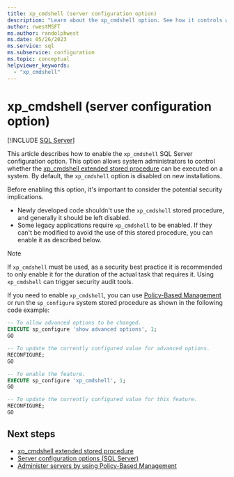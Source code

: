 ```yaml
---
title: xp_cmdshell (server configuration option)
description: "Learn about the xp_cmdshell option. See how it controls whether SQL Server can run the xp_cmdshell extended stored procedure. Find out how to turn it on."
author: rwestMSFT
ms.author: randolphwest
ms.date: 05/26/2023
ms.service: sql
ms.subservice: configuration
ms.topic: conceptual
helpviewer_keywords:
  - "xp_cmdshell"
---
```

# xp_cmdshell (server configuration option)

[!INCLUDE [SQL Server](../../includes/applies-to-version/sqlserver.md)]

This article describes how to enable the `xp_cmdshell` SQL Server configuration option. This option allows system administrators to control whether the [xp_cmdshell extended stored procedure](../../relational-databases/system-stored-procedures/xp-cmdshell-transact-sql.md) can be executed on a system. By default, the `xp_cmdshell` option is disabled on new installations.

Before enabling this option, it's important to consider the potential security implications.

- Newly developed code shouldn't use the `xp_cmdshell` stored procedure, and generally it should be left disabled.
- Some legacy applications require `xp_cmdshell` to be enabled. If they can't be modified to avoid the use of this stored procedure, you can enable it as described below.

> [!NOTE]  
> If `xp_cmdshell` must be used, as a security best practice it is recommended to only enable it for the duration of the actual task that requires it. Using `xp_cmdshell` can trigger security audit tools.

If you need to enable `xp_cmdshell`, you can use [Policy-Based Management](../../relational-databases/policy-based-management/administer-servers-by-using-policy-based-management.md) or run the `sp_configure` system stored procedure as shown in the following code example:

``` sql
-- To allow advanced options to be changed.
EXECUTE sp_configure 'show advanced options', 1;
GO

-- To update the currently configured value for advanced options.
RECONFIGURE;
GO

-- To enable the feature.
EXECUTE sp_configure 'xp_cmdshell', 1;
GO

-- To update the currently configured value for this feature.
RECONFIGURE;
GO
```

## Next steps

- [xp_cmdshell extended stored procedure](../../relational-databases/system-stored-procedures/xp-cmdshell-transact-sql.md)
- [Server configuration options (SQL Server)](server-configuration-options-sql-server.md)
- [Administer servers by using Policy-Based Management](../../relational-databases/policy-based-management/administer-servers-by-using-policy-based-management.md)
